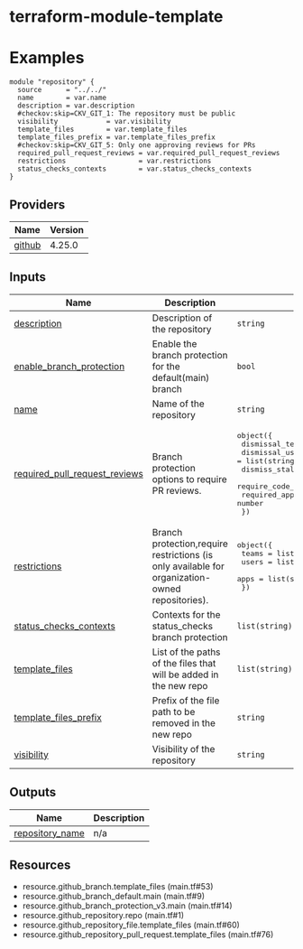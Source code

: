 # terraform-module-template
<!-- BEGIN_TF_DOCS -->
# Examples
```hcl
module "repository" {
  source      = "../../"
  name        = var.name
  description = var.description
  #checkov:skip=CKV_GIT_1: The repository must be public
  visibility            = var.visibility
  template_files        = var.template_files
  template_files_prefix = var.template_files_prefix
  #checkov:skip=CKV_GIT_5: Only one approving reviews for PRs
  required_pull_request_reviews = var.required_pull_request_reviews
  restrictions                  = var.restrictions
  status_checks_contexts        = var.status_checks_contexts
}
```

## Providers

| Name | Version |
|------|---------|
| <a name="provider_github"></a> [github](#provider\_github) | 4.25.0 |
## Inputs

| Name | Description | Type | Default | Required |
|------|-------------|------|---------|:--------:|
| <a name="input_description"></a> [description](#input\_description) | Description of the repository | `string` | n/a | yes |
| <a name="input_enable_branch_protection"></a> [enable\_branch\_protection](#input\_enable\_branch\_protection) | Enable the branch protection for the default(main) branch | `bool` | `true` | no |
| <a name="input_name"></a> [name](#input\_name) | Name of the repository | `string` | n/a | yes |
| <a name="input_required_pull_request_reviews"></a> [required\_pull\_request\_reviews](#input\_required\_pull\_request\_reviews) | Branch protection options to require PR reviews. | <pre>object({<br>    dismissal_teams                 = list(string)<br>    dismissal_users                 = list(string)<br>    dismiss_stale_reviews           = bool<br>    require_code_owner_reviews      = bool<br>    required_approving_review_count = number<br>  })</pre> | n/a | yes |
| <a name="input_restrictions"></a> [restrictions](#input\_restrictions) | Branch protection,require restrictions (is only available for organization-owned repositories). | <pre>object({<br>    teams = list(string)<br>    users = list(string)<br>    apps  = list(string)<br>  })</pre> | n/a | yes |
| <a name="input_status_checks_contexts"></a> [status\_checks\_contexts](#input\_status\_checks\_contexts) | Contexts for the status\_checks branch protection | `list(string)` | `[]` | no |
| <a name="input_template_files"></a> [template\_files](#input\_template\_files) | List of the paths of the files that will be added in the new repo | `list(string)` | `[]` | no |
| <a name="input_template_files_prefix"></a> [template\_files\_prefix](#input\_template\_files\_prefix) | Prefix of the file path to be removed in the new repo | `string` | `""` | no |
| <a name="input_visibility"></a> [visibility](#input\_visibility) | Visibility of the repository | `string` | `"private"` | no |
## Outputs

| Name | Description |
|------|-------------|
| <a name="output_repository_name"></a> [repository\_name](#output\_repository\_name) | n/a |
## Resources

- resource.github_branch.template_files (main.tf#53)
- resource.github_branch_default.main (main.tf#9)
- resource.github_branch_protection_v3.main (main.tf#14)
- resource.github_repository.repo (main.tf#1)
- resource.github_repository_file.template_files (main.tf#60)
- resource.github_repository_pull_request.template_files (main.tf#76)
<!-- END_TF_DOCS -->
